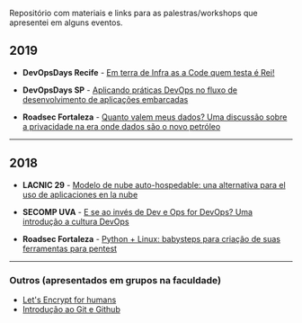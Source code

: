 Repositório com materiais e links para as palestras/workshops que apresentei em alguns eventos.

## 2019
* **DevOpsDays Recife** - [Em terra de Infra as a Code quem testa é Rei!]()
* **DevOpsDays SP** - [Aplicando práticas DevOps no fluxo de desenvolvimento de aplicações embarcadas](https://pt.slideshare.net/edsoncelio2013/aplicando-prticas-devops-no-fluxo-de-desenvolvimento-de-aplicaes-embarcadas)

* **Roadsec Fortaleza** - [Quanto valem meus dados? 
Uma discussão sobre a privacidade na era onde dados são o novo petróleo]()

---

## 2018
* **LACNIC 29** - [Modelo de nube auto-hospedable: una alternativa para el uso de aplicaciones en la nube](https://github.com/edsoncelio/talks/blob/master/slides/Apresenta__o_LACNIC_29.pdf)

* **SECOMP UVA** - [E se ao invés de Dev e Ops for DevOps? Uma introdução a cultura DevOps](https://github.com/edsoncelio/talks/blob/master/slides/SECOMP%202018.pptx)

* **Roadsec Fortaleza** - [Python + Linux: babysteps para criação de suas ferramentas para pentest](https://github.com/edsoncelio/talks/blob/master/slides/RS18%20-%20Palestra%20-%20Python%20%2B%20Linux.pptx)


----

### Outros (apresentados em grupos na faculdade)
* [Let's Encrypt for humans](https://github.com/edsoncelio/talks/blob/master/slides/Let%E2%80%99s%20Encrypt_%20SSL%252FTLS%20For%20Humans.pptx)
* [Introdução ao Git e Github]()


